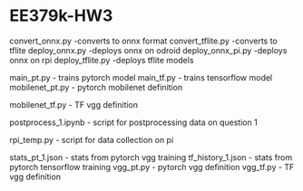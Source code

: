 # EE379k-HW3
convert_onnx.py -converts to onnx format
convert_tflite.py -converts to tflite
deploy_onnx.py -deploys onnx on odroid
deploy_onnx_pi.py -deploys onnx on rpi
deploy_tflite.py -deploys tflite models

main_pt.py - trains pytorch model
main_tf.py -  trains tensorflow model
mobilenet_pt.py - pytorch mobilenet definition

mobilenet_tf.py - TF vgg definition

postprocess_1.ipynb - script for postprocessing data on question 1

rpi_temp.py - script for data collection on pi

stats_pt_1.json - stats from pytorch vgg training
tf_history_1.json - stats from pytorch tensorflow training
vgg_pt.py  - pytorch vgg definition
vgg_tf.py - TF vgg definition
